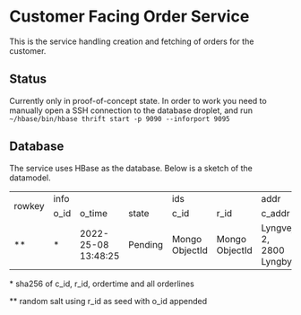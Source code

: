 # Customer Facing Order Service

This is the service handling creation and fetching of orders for the customer. 

## Status
Currently only in proof-of-concept state. In order to work you need to manually open a SSH connection to the database droplet, and run `~/hbase/bin/hbase thrift start -p 9090 --inforport 9095`

## Database 
The service uses HBase as the database. Below is a sketch of the datamodel.

<table>
  <tr>
    <td rowspan="2">rowkey</td>
    <td colspan="3">info</td>
    <td colspan="2">ids</td>
    <td colspan="2">addr</td>
    <td colspan="6">ol</td>
  </tr>
  <tr>
    <td>o_id</td>
    <td>o_time</td>
    <td>state</td>
    <td>c_id</td>
    <td>r_id</td>
    <td>c_addr</td>
    <td>r_addr</td>
    <td>1</td>
    <td>2</td>
    <td>3</td>
    <td colspan="3">...</td>
  </tr>
  <tr>
    <td>**</td>
    <td>*</td>
    <td>2022-25-08 13:48:25</td>
    <td>Pending</td>
    <td>Mongo ObjectId</td>
    <td>Mongo ObjectId</td>
    <td>Lyngvej 2, 2800 Lyngby</td>
    <td>Lyngvej 2, 2800 Lyngby</td>
    <td>25:70</td>
    <td>12:60</td>
    <td>12:60</td>
    <td>5:52</td>
    <td>3:10</td>
    <td>1:15</td>
  </tr>
</table>
* sha256 of c_id, r_id, ordertime and all orderlines

** random salt using r_id as seed with o_id appended